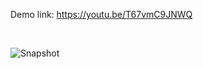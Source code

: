 
Demo link: https://youtu.be/T67vmC9JNWQ

<br/>

![Snapshot](https://github.com/daniel-yap-aeiou/sample-invoice-app/blob/main/img/Sample%20Invoice%20App%20-%20Google%20Chrome%202020-10-14%2018-07-28.gif)
